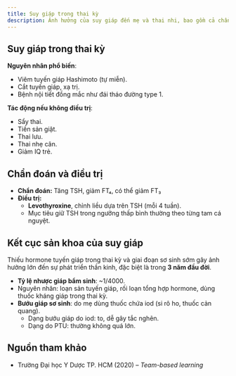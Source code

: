 ```yaml
---
title: Suy giáp trong thai kỳ
description: Ảnh hưởng của suy giáp đến mẹ và thai nhi, bao gồm cả chẩn đoán và hướng xử trí phù hợp.
---
```


## Suy giáp trong thai kỳ

**Nguyên nhân phổ biến**:

- Viêm tuyến giáp Hashimoto (tự miễn).
- Cắt tuyến giáp, xạ trị.
- Bệnh nội tiết đồng mắc như đái tháo đường type 1.

**Tác động nếu không điều trị**:

- Sẩy thai.
- Tiền sản giật.
- Thai lưu.
- Thai nhẹ cân.
- Giảm IQ trẻ.

## Chẩn đoán và điều trị

- **Chẩn đoán:** Tăng TSH, giảm FT₄, có thể giảm FT₃
- **Điều trị:**
  - **Levothyroxine**, chỉnh liều dựa trên TSH (mỗi 4 tuần).
  - Mục tiêu giữ TSH trong ngưỡng thấp bình thường theo từng tam cá nguyệt.

## Kết cục sản khoa của suy giáp

Thiếu hormone tuyến giáp trong thai kỳ và giai đoạn sơ sinh sớm gây ảnh hưởng lớn đến sự phát triển thần kinh, đặc biệt là trong **3 năm đầu đời**.

- **Tỷ lệ nhược giáp bẩm sinh**: ~1/4000.
- Nguyên nhân: loạn sản tuyến giáp, rối loạn tổng hợp hormone, dùng thuốc kháng giáp trong thai kỳ.
- **Bướu giáp sơ sinh**: do mẹ dùng thuốc chứa iod (si rô ho, thuốc cản quang).
  - Dạng bướu giáp do iod: to, dễ gây tắc nghẽn.
  - Dạng do PTU: thường không quá lớn.

## Nguồn tham khảo

- Trường Đại học Y Dược TP. HCM (2020) – _Team-based learning_
